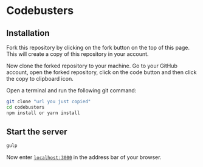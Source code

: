 # Codebusters

## Installation

Fork this repository by clicking on the fork button on the top of this page. This will create a copy of this repository in your account.

Now clone the forked repository to your machine. Go to your GitHub account, open the forked repository, click on the code button and then click the copy to clipboard icon.

Open a terminal and run the following git command:

```bash
git clone "url you just copied"
cd codebusters
npm install or yarn install
```

## Start the server

```bash
gulp
```

Now enter [`localhost:3000`](http://localhost:3000) in the address bar of your browser.